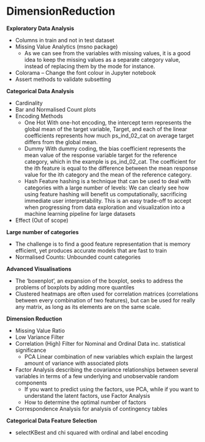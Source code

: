 # DimensionReduction
**Exploratory Data Analysis**
- Columns in train and not in test dataset
- Missing Value Analytics (msno package)
  - As we can see from the variables with missing values, it is a good idea to keep the missing values as a separate category value, instead of replacing them by the mode for instance.
- Colorama – Change the font colour in Jupyter notebook
- Assert methods to validate subsetting
 
**Categorical Data Analysis**
- Cardinality 
- Bar and Normalised Count plots
- Encoding Methods
  - One Hot 
 With one-hot encoding, the intercept term represents the global mean of the target variable, Target, and each of the linear coefficients represents how much ps_ind_02_cat on average target differs from the global mean.
  - Dummy
With dummy coding, the bias coefficient represents the mean value of the response variable target for the reference category, which in the example is ps_ind_02_cat. The coefficient for the ith feature is equal to the difference between the mean response value for the ith category and the mean of the reference category.
  -	Hash
Feature hashing is a technique that can be used to deal with categories with a large number of levels: We can clearly see how using feature hashing will benefit us computationally, sacrificing immediate user interpretability. This is an easy trade-off to accept when progressing from data exploration and visualization into a machine learning pipeline for large datasets
- Effect (Out of scope)

**Large number of categories**
- The challenge is to find a good feature representation that is memory efficient, yet produces accurate models that are fast to train
- Normalised Counts: Unbounded count categories

**Advanced Visualisations**
- The ‘boxenplot’, an expansion of the boxplot, seeks to address the problems of boxplots by adding more quantiles
- Clustered heatmaps are often used for correlation matrices (correlations between every combination of two features), but can be used for really any matrix, as long as its elements are on the same scale.

**Dimension Reduction**
- Missing Value Ratio
- Low Variance Filter 
- Correlation (High) Filter for Nominal and Ordinal Data inc. statistical significance 
  - PCA Linear combination of new variables which explain the largest amount of variance with associated plots
- Factor Analysis describing the covariance relationships between several variables in terms of a few underlying and unobservable random components
  - If you want to predict using the factors, use PCA, while if you want to understand the latent factors, use Factor Analysis
  - How to determine the optimal number of factors
- Correspondence Analysis for analysis of contingency tables

**Categorical Data Feature Selection**
- selectKBest and chi squared with ordinal and label encoding
